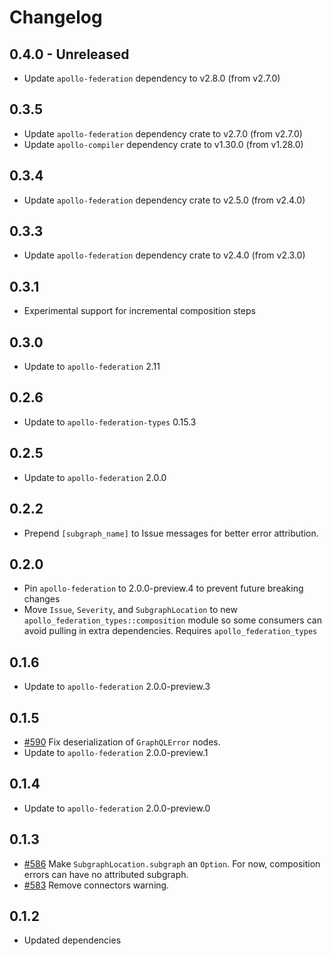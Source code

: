 # Changelog

## 0.4.0 - Unreleased

- Update `apollo-federation` dependency to v2.8.0 (from v2.7.0)

## 0.3.5

- Update `apollo-federation` dependency crate to v2.7.0 (from v2.7.0)
- Update `apollo-compiler` dependency crate to v1.30.0 (from v1.28.0)

## 0.3.4

- Update `apollo-federation` dependency crate to v2.5.0 (from v2.4.0)

## 0.3.3

- Update `apollo-federation` dependency crate to v2.4.0 (from v2.3.0)

## 0.3.1

- Experimental support for incremental composition steps

## 0.3.0

- Update to `apollo-federation` 2.11

## 0.2.6

- Update to `apollo-federation-types` 0.15.3

## 0.2.5

- Update to `apollo-federation` 2.0.0

## 0.2.2

- Prepend `[subgraph_name]` to Issue messages for better error attribution.

## 0.2.0

- Pin `apollo-federation` to 2.0.0-preview.4 to prevent future breaking changes
- Move `Issue`, `Severity`, and `SubgraphLocation` to new `apollo_federation_types::composition` module so some
  consumers can avoid pulling in extra dependencies. Requires `apollo_federation_types`

## 0.1.6

- Update to `apollo-federation` 2.0.0-preview.3

## 0.1.5

- [#590](https://github.com/apollographql/federation-rs/pull/590) Fix
  deserialization of `GraphQLError` nodes.
- Update to `apollo-federation` 2.0.0-preview.1

## 0.1.4

- Update to `apollo-federation` 2.0.0-preview.0

## 0.1.3

- [#586](https://github.com/apollographql/federation-rs/pull/586) Make
  `SubgraphLocation.subgraph` an `Option`. For now, composition errors can have
  no attributed subgraph.
- [#583](https://github.com/apollographql/federation-rs/pull/583) Remove
  connectors warning.

## 0.1.2

- Updated dependencies
